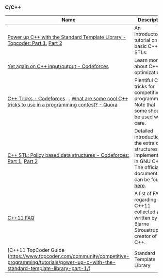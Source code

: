 ### C/C++

| Name | Description |
| --- | --- |
| [Power up C++ with the Standard Template Library - Topcoder: Part 1](https://www.topcoder.com/community/data-science/data-science-tutorials/power-up-c-with-the-standard-template-library-part-1/), [Part 2](https://www.topcoder.com/community/data-science/data-science-tutorials/power-up-c-with-the-standard-template-library-part-2/) | An introductory tutorial on basic C++ STLs. |
| [Yet again on C++ input/output - Codeforces](http://codeforces.com/blog/entry/5217) | Learn more about C++ I/O optimizations. |
| [C++ Tricks - Codeforces](http://codeforces.com/blog/entry/15643) ... [What are some cool C++ tricks to use in a programming contest? - Quora](https://www.quora.com/Competitive-Programming/What-are-some-cool-C++-tricks-to-use-in-a-programming-contest) | Plentiful C++ tricks for competitive programming. Note that some should be used with care. |
| [C++ STL: Policy based data structures - Codeforces: Part 1](http://codeforces.com/blog/entry/11080), [Part 2](http://codeforces.com/blog/entry/13279) | Detailed introduction to the extra data structures implemented in GNU C++. The official documentation can be found [here](https://gcc.gnu.org/onlinedocs/libstdc++/ext/pb_ds/). |
| [C++11 FAQ ](http://www.stroustrup.com/C++11FAQ.html) | A list of FAQs regarding C++11 collected and written by Bjarne Stroustrup, the creator of C++. |
| [C++11 TopCoder Guide (https://www.topcoder.com/community/competitive-programming/tutorials/power-up-c-with-the-standard-template-library-part-1/) | Standard Template Library |
